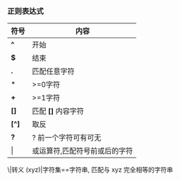 ### 正则表达式

|符号|内容
|---|---
**^** | 开始
**$** | 结束
**.**|匹配任意字符 
*| >=0字符
**+** | >=1字符
**[]** | 匹配 **[]** 内容字符
**[^]** | 取反
**?** | ? 前一个字符可有可无
\|| 或运算符,匹配符号前或后的字符
\\|转义
(xyz)|字符集==字符串, 匹配与 xyz 完全相等的字符串
